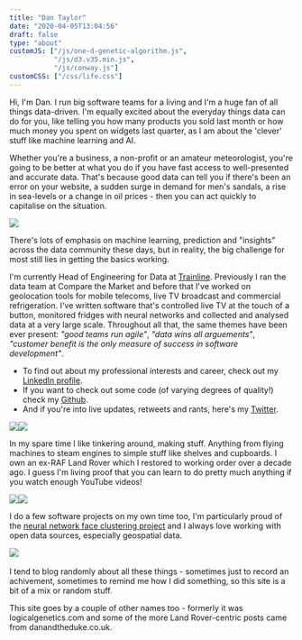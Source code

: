 ```yaml
---
title: "Dan Taylor"
date: "2020-04-05T13:04:56"
draft: false
type: "about"
customJS: ["/js/one-d-genetic-algorithm.js",
           "/js/d3.v35.min.js",
           "/js/conway.js"]
customCSS: ["/css/life.css"]
---
```


Hi, I'm Dan.  I run big software teams for a living and I'm a huge fan of all things data-driven.  I'm equally
excited about the everyday things data can do for you, like telling you how many products you sold last month
or how much money you spent on widgets last quarter, as I am about the 'clever' stuff like machine
learning and AI. 

Whether you're a business, a non-profit or an amateur meteorologist, you're going to be better at what you do if you have fast access to
well-presented and accurate data. That's because good data can tell you if there's been an error on your website, 
a sudden surge in demand for men's sandals, a rise in sea-levels or a change in oil prices - then you can act quickly to capitalise on the situation.

<script type="text/javascript">
window.onload = function() {
  oneDGA(".ga_target", 240, 180, false);
  conway(".conway_target", 20, 180, 180);
};
</script>

<div class="about_thumb_bar">
  <div class="ga_target" style="display: inline-block;"></div><img class="about_thumb" src="/images/mapdata.jpg"/>
</div>

There's lots of emphasis on machine learning, prediction and "insights" across the data community these days, but in reality, 
the big challenge for most still lies in getting the basics working.

I'm currently Head of Engineering for Data at [Trainline](http://trainline.com). Previously I ran the data team at Compare the Market and before that
I've worked on geolocation tools for mobile telecoms, live TV broadcast and commercial refrigeration.  I've written software that's controlled live 
TV at the touch of a button, monitored fridges with neural networks and collected and analysed data at a very large scale. Throughout all that, the
same themes have been ever present: _"good teams run agile"_, _"data wins all arguements"_, _"customer benefit is the only measure of success in 
software development"_.

* To find out about my professional interests and career, check out my [LinkedIn profile](https://www.linkedin.com/in/danwtaylor/).
* If you want to check out some code (of varying degrees of quality!) check my [Github](https://github.com/DanteLore).
* And if you're into live updates, retweets and rants, here's my [Twitter](https://twitter.com/DanteLore).


<div class="about_thumb_bar">
  <img src="/images/dan-dan-the-kanban-man/StoryKanban2.png" class="about_thumb"/><img class="about_thumb" src="/images/time-at-the-bar-chart/Kafkas-Beer-Festival-1024x630.jpg"/>
</div>

In my spare time I like tinkering around, making stuff. Anything from flying machines to steam engines
to simple stuff like shelves and cupboards. I own an ex-RAF Land Rover which I restored to working order 
over a decade ago.  I guess I'm living proof that you can learn to do pretty much anything if you 
watch enough YouTube videos!

<div class="about_thumb_bar">
  <img src="/images/duke.jpg" class="about_thumb"/><img class="about_thumb" src="https://dantelore.com/images/gearbox-investigation/IMG_0996.JPG"/>
</div>


I do a few software projects on my own time too, I'm particularly proud of the [neural network face 
clustering project](/posts/face-clustering-with-neural-networks-and-k-means/) 
and I always love working with open data sources, especially geospatial data.

<div class="about_thumb_bar">
  <img class="about_thumb" src="/images/combining-shape-files/london-big.jpg"/>
  <div class="conway_target" style="display: inline-block;"></div>
</div>

I tend to blog randomly about all these things - sometimes just to record an achivement, sometimes to 
remind me how I did something, so this site is a bit of a mix or random stuff.

This site goes by a couple of other names too - formerly it was logicalgenetics.com and some 
of the more Land Rover-centric posts came from danandtheduke.co.uk.
